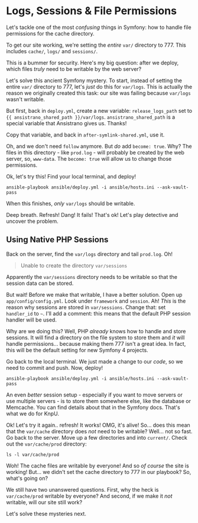 # Logs, Sessions & File Permissions

Let's tackle one of the most *confusing* things in Symfony: how to handle file
permissions for the cache directory.

To get our site working, we're setting the *entire* `var/` directory to 777. This
includes `cache/`, `logs/` and `sessions/`.

This is a bummer for security. Here's my big question: after we deploy, which files
*truly* need to be writable by the web server?

Let's solve this ancient Symfony mystery. To start, instead of setting the entire
`var/` directory to 777, let's *just* do this for `var/logs`. This is actually the
reason we originally created this task: our site was failing because `var/logs` wasn't
writable.

But first, back in `deploy.yml`, create a new variable: `release_logs_path` set to
`{{ ansistrano_shared_path }}/var/logs`. `ansistrano_shared_path` is a special variable
that Ansistrano gives us. Thanks!

Copy that variable, and back in `after-symlink-shared.yml`, use it.

Oh, and we don't need `follow` anymore. But *do* add `become: true`. Why? The files
in this directory - like `prod.log` - will probably be created by the web server,
so, `www-data`. The `become: true` will allow us to change those permissions.

Ok, let's try this! Find your local terminal, and deploy!

```terminal-silent
ansible-playbook ansible/deploy.yml -i ansible/hosts.ini --ask-vault-pass
```

When this finishes, *only* `var/logs` should be writable.

Deep breath. Refresh! Dang! It fails! That's ok! Let's play detective and uncover
the problem.

## Using Native PHP Sessions

Back on the server, find the `var/logs` directory and tail `prod.log`. Oh!

> Unable to create the directory `var/sessions`

Apparently the `var/sessions` directory needs to be writable so that the session
data can be stored.

But wait! Before we make that writable, I have a better solution. Open up
`app/config/config.yml`. Look under `framework` and `session`. Ah! *This* is the
reason why sessions are stored in `var/sessions`. Change that: set `handler_id`
to `~`. I'll add a comment: this means that the default PHP session handler will
be used.

Why are we doing this? Well, PHP *already* knows how to handle and store sessions.
It will find a directory on the file system to store them and *it* will handle permissions...
because making them 777 isn't a great idea. In fact, this will be the default setting
for new Symfony 4 projects.

Go back to the local terminal. We just made a change to our *code*, so we need to
commit and push. Now, deploy!

```terminal-silent
ansible-playbook ansible/deploy.yml -i ansible/hosts.ini --ask-vault-pass
```

An even *better* session setup - especially if you want to move servers or use multiple
servers - is to store them somewhere else, like the database or Memcache. You can
find details about that in the Symfony docs. That's what we do for KnpU.

Ok! Let's try it again.. refresh! It works! OMG, it's alive! So... does this mean
that the `var/cache` directory does *not* need to be writable? Well... not so fast.
Go back to the server. Move up a few directories and into `current/`. Check out the
`var/cache/prod` directory:

```terminal-silent
ls -l var/cache/prod
```

Woh! The cache files are writable by everyone! And so *of course* the site is working!
But... we didn't set the cache directory to 777 in our playbook? So, what's going on?

We still have two unanswered questions. First, why the heck is `var/cache/prod` writable
by everyone? And second, if we make it *not* writable, will our site still work?

Let's solve these mysteries next.
